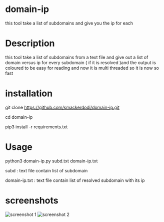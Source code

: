 # domain-ip
this tool take a list of subdomains and give you the ip for each 
# Description 
this tool take a list of subdomains from a text file and give out a list of domain versus ip for every subdomain ( if it is resolved )and the output is coloured to be easy for reading and now it is multi threaded so it is now so fast  
# installation 
git clone https://github.com/smackerdodi/domain-ip.git

cd domain-ip

pip3 install -r requirements.txt
# Usage 
python3 domain-ip.py subd.txt domain-ip.txt

subd          : text file contain list of subdomain

domain-ip.txt : text file contain list of resolved subdomain with its ip 
# screenshots 
![screenshot 1 ](https://github.com/smackerdodi/domain-ip/blob/master/1.JPG)
![screenshot 2 ](https://github.com/smackerdodi/domain-ip/blob/master/2.JPG)
